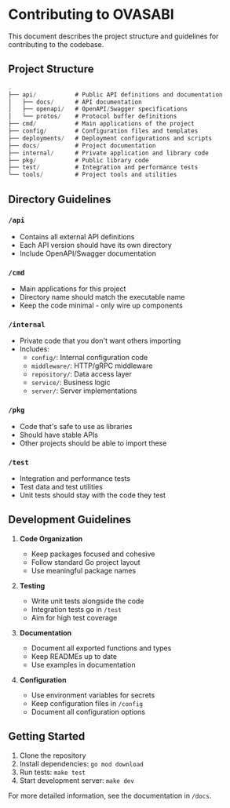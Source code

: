 # Contributing to OVASABI

This document describes the project structure and guidelines for contributing to the codebase.

## Project Structure

```go
.
├── api/           # Public API definitions and documentation
│   ├── docs/      # API documentation
│   ├── openapi/   # OpenAPI/Swagger specifications
│   └── protos/    # Protocol buffer definitions
├── cmd/           # Main applications of the project
├── config/        # Configuration files and templates
├── deployments/   # Deployment configurations and scripts
├── docs/          # Project documentation
├── internal/      # Private application and library code
├── pkg/           # Public library code
├── test/          # Integration and performance tests
└── tools/         # Project tools and utilities
```

## Directory Guidelines

### `/api`

- Contains all external API definitions
- Each API version should have its own directory
- Include OpenAPI/Swagger documentation

### `/cmd`

- Main applications for this project
- Directory name should match the executable name
- Keep the code minimal - only wire up components

### `/internal`

- Private code that you don't want others importing
- Includes:
  - `config/`: Internal configuration code
  - `middleware/`: HTTP/gRPC middleware
  - `repository/`: Data access layer
  - `service/`: Business logic
  - `server/`: Server implementations

### `/pkg`

- Code that's safe to use as libraries
- Should have stable APIs
- Other projects should be able to import these

### `/test`

- Integration and performance tests
- Test data and test utilities
- Unit tests should stay with the code they test

## Development Guidelines

1. **Code Organization**
   - Keep packages focused and cohesive
   - Follow standard Go project layout
   - Use meaningful package names

2. **Testing**
   - Write unit tests alongside the code
   - Integration tests go in `/test`
   - Aim for high test coverage

3. **Documentation**
   - Document all exported functions and types
   - Keep READMEs up to date
   - Use examples in documentation

4. **Configuration**
   - Use environment variables for secrets
   - Keep configuration files in `/config`
   - Document all configuration options

## Getting Started

1. Clone the repository
2. Install dependencies: `go mod download`
3. Run tests: `make test`
4. Start development server: `make dev`

For more detailed information, see the documentation in `/docs`.
